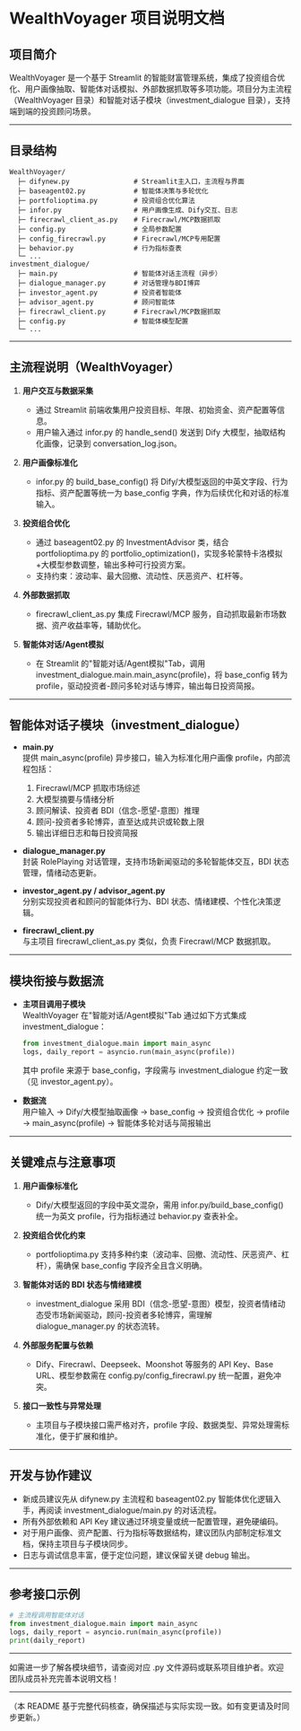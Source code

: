 # WealthVoyager 项目说明文档

## 项目简介

WealthVoyager 是一个基于 Streamlit 的智能财富管理系统，集成了投资组合优化、用户画像抽取、智能体对话模拟、外部数据抓取等多项功能。项目分为主流程（WealthVoyager 目录）和智能对话子模块（investment_dialogue 目录），支持端到端的投资顾问场景。

---

## 目录结构

```
WealthVoyager/
  ├─ difynew.py                # Streamlit主入口，主流程与界面
  ├─ baseagent02.py            # 智能体决策与多轮优化
  ├─ portfolioptima.py         # 投资组合优化算法
  ├─ infor.py                  # 用户画像生成、Dify交互、日志
  ├─ firecrawl_client_as.py    # Firecrawl/MCP数据抓取
  ├─ config.py                 # 全局参数配置
  ├─ config_firecrawl.py       # Firecrawl/MCP专用配置
  ├─ behavior.py               # 行为指标查表
  └─ ...
investment_dialogue/
  ├─ main.py                   # 智能体对话主流程（异步）
  ├─ dialogue_manager.py       # 对话管理与BDI博弈
  ├─ investor_agent.py         # 投资者智能体
  ├─ advisor_agent.py          # 顾问智能体
  ├─ firecrawl_client.py       # Firecrawl/MCP数据抓取
  ├─ config.py                 # 智能体模型配置
  └─ ...
```

---

## 主流程说明（WealthVoyager）

1. **用户交互与数据采集**  
   - 通过 Streamlit 前端收集用户投资目标、年限、初始资金、资产配置等信息。
   - 用户输入通过 infor.py 的 handle_send() 发送到 Dify 大模型，抽取结构化画像，记录到 conversation_log.json。

2. **用户画像标准化**  
   - infor.py 的 build_base_config() 将 Dify/大模型返回的中英文字段、行为指标、资产配置等统一为 base_config 字典，作为后续优化和对话的标准输入。

3. **投资组合优化**  
   - 通过 baseagent02.py 的 InvestmentAdvisor 类，结合 portfolioptima.py 的 portfolio_optimization()，实现多轮蒙特卡洛模拟+大模型参数调整，输出多种可行投资方案。
   - 支持约束：波动率、最大回撤、流动性、厌恶资产、杠杆等。

4. **外部数据抓取**  
   - firecrawl_client_as.py 集成 Firecrawl/MCP 服务，自动抓取最新市场数据、资产收益率等，辅助优化。

5. **智能体对话/Agent模拟**  
   - 在 Streamlit 的"智能对话/Agent模拟"Tab，调用 investment_dialogue.main.main_async(profile)，将 base_config 转为 profile，驱动投资者-顾问多轮对话与博弈，输出每日投资简报。

---

## 智能体对话子模块（investment_dialogue）

- **main.py**  
  提供 main_async(profile) 异步接口，输入为标准化用户画像 profile，内部流程包括：
  1. Firecrawl/MCP 抓取市场综述
  2. 大模型摘要与情绪分析
  3. 顾问解读、投资者 BDI（信念-愿望-意图）推理
  4. 顾问-投资者多轮博弈，直至达成共识或轮数上限
  5. 输出详细日志和每日投资简报

- **dialogue_manager.py**  
  封装 RolePlaying 对话管理，支持市场新闻驱动的多轮智能体交互，BDI 状态管理，情绪动态更新。

- **investor_agent.py / advisor_agent.py**  
  分别实现投资者和顾问的智能体行为、BDI 状态、情绪建模、个性化决策逻辑。

- **firecrawl_client.py**  
  与主项目 firecrawl_client_as.py 类似，负责 Firecrawl/MCP 数据抓取。

---

## 模块衔接与数据流

- **主项目调用子模块**  
  WealthVoyager 在"智能对话/Agent模拟"Tab 通过如下方式集成 investment_dialogue：

  ```python
  from investment_dialogue.main import main_async
  logs, daily_report = asyncio.run(main_async(profile))
  ```

  其中 profile 来源于 base_config，字段需与 investment_dialogue 约定一致（见 investor_agent.py）。

- **数据流**  
  用户输入 → Dify/大模型抽取画像 → base_config → 投资组合优化 → profile → main_async(profile) → 智能体多轮对话与简报输出

---

## 关键难点与注意事项

1. **用户画像标准化**  
   - Dify/大模型返回的字段中英文混杂，需用 infor.py/build_base_config() 统一为英文 profile，行为指标通过 behavior.py 查表补全。

2. **投资组合优化约束**  
   - portfolioptima.py 支持多种约束（波动率、回撤、流动性、厌恶资产、杠杆），需确保 base_config 字段齐全且含义明确。

3. **智能体对话的 BDI 状态与情绪建模**  
   - investment_dialogue 采用 BDI（信念-愿望-意图）模型，投资者情绪动态受市场新闻驱动，顾问-投资者多轮博弈，需理解 dialogue_manager.py 的状态流转。

4. **外部服务配置与依赖**  
   - Dify、Firecrawl、Deepseek、Moonshot 等服务的 API Key、Base URL、模型参数需在 config.py/config_firecrawl.py 统一配置，避免冲突。

5. **接口一致性与异常处理**  
   - 主项目与子模块接口需严格对齐，profile 字段、数据类型、异常处理需标准化，便于扩展和维护。

---

## 开发与协作建议

- 新成员建议先从 difynew.py 主流程和 baseagent02.py 智能体优化逻辑入手，再阅读 investment_dialogue/main.py 的对话流程。
- 所有外部依赖和 API Key 建议通过环境变量或统一配置管理，避免硬编码。
- 对于用户画像、资产配置、行为指标等数据结构，建议团队内部制定标准文档，保持主项目与子模块同步。
- 日志与调试信息丰富，便于定位问题，建议保留关键 debug 输出。

---

## 参考接口示例

```python
# 主流程调用智能体对话
from investment_dialogue.main import main_async
logs, daily_report = asyncio.run(main_async(profile))
print(daily_report)
```

---

如需进一步了解各模块细节，请查阅对应 .py 文件源码或联系项目维护者。欢迎团队成员补充完善本说明文档！

---

（本 README 基于完整代码核查，确保描述与实际实现一致。如有变更请及时同步更新。） 